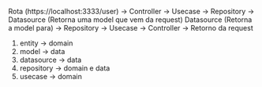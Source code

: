 Rota (https://localhost:3333/user) -> Controller -> Usecase -> Repository -> Datasource (Retorna uma model que vem da request)
Datasource (Retorna a model para) -> Repository -> Usecase -> Controller -> Retorno da request

1. entity -> domain
2. model -> data
3. datasource -> data
4. repository -> domain e data
5. usecase -> domain
